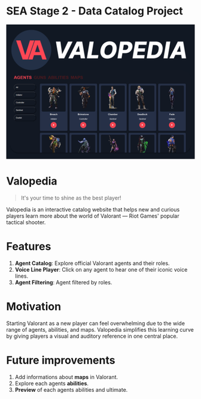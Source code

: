 # SEA Stage 2 - Data Catalog Project

<img src="images/landing-page.png" >

# Valopedia

> It's your time to shine as the best player!

<p>Valopedia is an interactive catalog website that helps new and curious players learn more about the world of Valorant — Riot Games' popular tactical shooter.

# Features

1. **Agent Catalog**: Explore official Valorant agents and their roles.
2. **Voice Line Player**: Click on any agent to hear one of their iconic voice lines.
3. **Agent Filtering**: Agent filtered by roles.

# Motivation

<p> Starting Valorant as a new player can feel overwhelming due to the wide range of agents, abilities, and maps. Valopedia simplifies this learning curve by giving players a visual and auditory reference in one central place. </p>

# Future improvements

1. Add informations about **maps** in Valorant.
2. Explore each agents **abilities**.
3. **Preview** of each agents abilities and ultimate.
